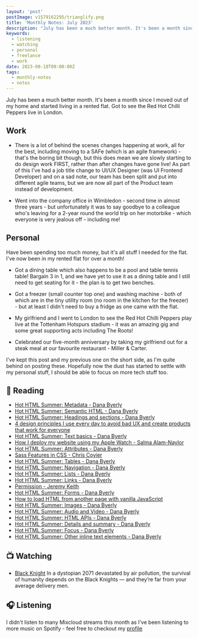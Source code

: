 ```yaml
---
layout: 'post'
postImage: v1579162295/trianglify.png
title: 'Monthly Notes: July 2023'
description: "July has been a much better month. It's been a month since I moved out of my home and started living in a rented flat. Got to see the Red Hot Chilli Peppers live in London."
keywords:
  - listening
  - watching
  - personal
  - freelance
  - work
date: 2023-08-18T00:00:00Z
tags:
  - monthly-notes
  - notes
---
```

<p class="lead">July has been a much better month. It's been a month since I moved out of my home and started living in a rented flat. Got to see the Red Hot Chilli Peppers live in London.</p>

## Work
- There is a lot of behind the scenes changes happening at work, all for the best, including moving to a SAFe (which is an agile framework) - that's the boring bit though, but this does mean we are slowly starting to do design work FIRST, rather than after changes have gone live! As part of this I've had a job title change to UI/UX Designer (was UI Frontend Developer) and on a sad note, our team has been split and put into different agile teams, but we are now all part of the Product team instead of development.

- Went into the company office in Wimbledon - second time in almost three years - but unfortunately it was to say goodbye to a colleague who's leaving for a 2-year round the world trip on her motorbike - which everyone is very jealous off - including me!

## Personal
Have been spending too much money, but it's all stuff I needed for the flat.  I've now been in my rented flat for over a month!

- Got a dining table which also happens to be a pool and table tennis table! Bargain 3 in 1, and we have yet to use it as a dining table and I still need to get seating for it - the plan is to get two benches.

- Got a freezer (small counter top one) and washing machine - both of which are in the tiny utility room (no room in the kitchen for the freezer) - but at least I didn't need to buy a fridge as one came with the flat.

- My girlfriend and I went to London to see the Red Hot Chilli Peppers play live at the Tottenham Hotspurs stadium - it was an amazing gig and some great supporting acts including The Roots!

- Celebrated our five-month anniversary by taking my girlfriend out for a steak meal at our favourite restaurant - Miller & Carter.

I've kept this post and my previous one on the short side, as I'm quite behind on posting these. Hopefully now the dust has started to settle with my personal stuff, I should be able to focus on more tech stuff too.

## 📖 Reading
- [Hot HTML Summer: Metadata - Dana Byerly](https://danabyerly.com/notes/hot-html-summer-metadata/ "Hot HTML Summer: Metadata - Dana Byerly")
- [Hot HTML Summer: Semantic HTML - Dana Byerly](https://danabyerly.com/notes/hot-html-summer-semantic-html/ "Hot HTML Summer: Semantic HTML - Dana Byerly")
- [Hot HTML Summer: Headings and sections - Dana Byerly](https://danabyerly.com/notes/hot-html-summer-headings-and-sections/ "Hot HTML Summer: Headings and sections - Dana Byerly")
- [4 design principles I use every day to avoid bad UX and create products that work for everyone](https://adamsilver.io/blog/4-design-principles-i-use-every-day-to-avoid-bad-ux-and-create-products-that-work-for-everyone/ "4 design principles I use every day to avoid bad UX and create products that work for everyone")
- [Hot HTML Summer: Text basics - Dana Byerly](https://danabyerly.com/notes/hot-html-summer-text-basics/ "Hot HTML Summer: Text basics - Dana Byerly")
- [How I deploy my website using my Apple Watch - Salma Alam-Naylor](https://whitep4nth3r.com/blog/deploy-website-using-apple-watch/ "How I deploy my website using my Apple Watch - Salma Alam-Naylor")
- [Hot HTML Summer: Attributes - Dana Byerly](https://danabyerly.com/notes/hot-html-summer-attributes/ "Hot HTML Summer: Attributes - Dana Byerly")
- [Sass Features in CSS - Chris Coyier](https://chriscoyier.net/2023/07/11/sass-features-in-css/ "Sass Features in CSS - Chris Coyier")
- [Hot HTML Summer: Tables - Dana Byerly](https://danabyerly.com/notes/hot-html-summer-tables/ "Hot HTML Summer: Tables - Dana Byerly")
- [Hot HTML Summer: Navigation - Dana Byerly](https://danabyerly.com/notes/hot-html-summer-navigation/ "Hot HTML Summer: Navigation - Dana Byerly")
- [Hot HTML Summer: Lists - Dana Byerly](https://danabyerly.com/notes/hot-html-summer-lists/ "Hot HTML Summer: Lists - Dana Byerly")
- [Hot HTML Summer: Links - Dana Byerly](https://danabyerly.com/notes/hot-html-summer-links/ "Hot HTML Summer: Links - Dana Byerly")
- [Permission - Jeremy Keith](https://adactio.com/journal/20315 "Permission")
- [Hot HTML Summer: Forms - Dana Byerly](https://danabyerly.com/notes/hot-html-summer-forms/ "Hot HTML Summer: Forms - Dana Byerly")
- [How to load HTML from another page with vanilla JavaScript](https://gomakethings.com/how-to-load-html-from-another-page-with-vanilla-javascript/ "How to load HTML from another page with vanilla JavaScript")
- [Hot HTML Summer: Images - Dana Byerly](https://danabyerly.com/notes/hot-html-summer-images/ "Hot HTML Summer: Images - Dana Byerly")
- [Hot HTML Summer: Audio and Video - Dana Byerly](https://danabyerly.com/notes/hot-html-summer-audio-and-video/ "Hot HTML Summer: Audio and Video - Dana Byerly")
- [Hot HTML Summer: HTML APIs - Dana Byerly](https://danabyerly.com/notes/hot-html-summer-html-apis/ "Hot HTML Summer: HTML APIs - Dana Byerly")
- [Hot HTML Summer: Details and summary - Dana Byerly](https://danabyerly.com/notes/hot-html-summer-details-and-summary/ "Hot HTML Summer: Details and summary - Dana Byerly")
- [Hot HTML Summer: Focus - Dana Byerly](https://danabyerly.com/notes/hot-html-summer-focus/ "Hot HTML Summer: Focus - Dana Byerly")
- [Hot HTML Summer: Other inline text elements - Dana Byerly](https://danabyerly.com/notes/hot-html-summer-other-inline-text-elements/ "Hot HTML Summer: Other inline text elements - Dana Byerly")

## 📺 Watching
- [Black Knight](https://www.themoviedb.org/tv/137040 "Black Knight")
  In a dystopian 2071 devastated by air pollution, the survival of humanity depends on the Black Knights — and they’re far from your average delivery men.

## 🎧 Listening
I didn't listen to many Mixcloud streams this month as I've been listening to more music on Spotify - feel free to checkout my [profile](https://open.spotify.com/user/juan.fernandes "Juan Fernandes' Spotify profile")
